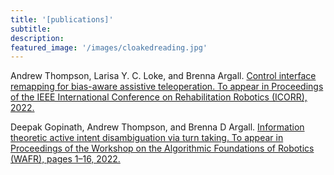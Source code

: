 ```yaml
---
title: '[publications]'
subtitle:
description:
featured_image: '/images/cloakedreading.jpg'
---
```


 Andrew Thompson, Larisa Y. C. Loke, and Brenna Argall. [Control interface remapping for bias-aware assistive teleoperation. To appear in Proceedings of the IEEE International Conference on Rehabilitation Robotics (ICORR), 2022.](https://cpb-us-e1.wpmucdn.com/sites.northwestern.edu/dist/5/1812/files/2022/06/22icorr_thompson.pdf)

 Deepak Gopinath, Andrew Thompson, and Brenna D Argall. [Information theoretic active intent disambiguation via turn taking. To appear in Proceedings of the Workshop on the Algorithmic Foundations of Robotics (WAFR), pages 1–16, 2022.](https://cpb-us-e1.wpmucdn.com/sites.northwestern.edu/dist/5/1812/files/2022/06/22wafr_gopinath.pdf)